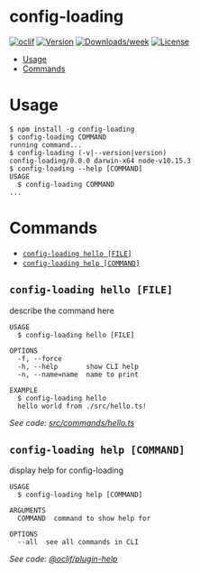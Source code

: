 config-loading
==============



[![oclif](https://img.shields.io/badge/cli-oclif-brightgreen.svg)](https://oclif.io)
[![Version](https://img.shields.io/npm/v/config-loading.svg)](https://npmjs.org/package/config-loading)
[![Downloads/week](https://img.shields.io/npm/dw/config-loading.svg)](https://npmjs.org/package/config-loading)
[![License](https://img.shields.io/npm/l/config-loading.svg)](https://github.com/JakeDawkins/config-loading/blob/master/package.json)

<!-- toc -->
* [Usage](#usage)
* [Commands](#commands)
<!-- tocstop -->
# Usage
<!-- usage -->
```sh-session
$ npm install -g config-loading
$ config-loading COMMAND
running command...
$ config-loading (-v|--version|version)
config-loading/0.0.0 darwin-x64 node-v10.15.3
$ config-loading --help [COMMAND]
USAGE
  $ config-loading COMMAND
...
```
<!-- usagestop -->
# Commands
<!-- commands -->
* [`config-loading hello [FILE]`](#config-loading-hello-file)
* [`config-loading help [COMMAND]`](#config-loading-help-command)

## `config-loading hello [FILE]`

describe the command here

```
USAGE
  $ config-loading hello [FILE]

OPTIONS
  -f, --force
  -h, --help       show CLI help
  -n, --name=name  name to print

EXAMPLE
  $ config-loading hello
  hello world from ./src/hello.ts!
```

_See code: [src/commands/hello.ts](https://github.com/JakeDawkins/config-loading/blob/v0.0.0/src/commands/hello.ts)_

## `config-loading help [COMMAND]`

display help for config-loading

```
USAGE
  $ config-loading help [COMMAND]

ARGUMENTS
  COMMAND  command to show help for

OPTIONS
  --all  see all commands in CLI
```

_See code: [@oclif/plugin-help](https://github.com/oclif/plugin-help/blob/v2.2.3/src/commands/help.ts)_
<!-- commandsstop -->
